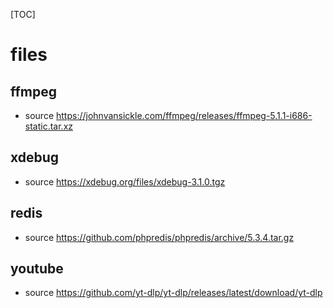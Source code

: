 [TOC]

# files
## ffmpeg
- source https://johnvansickle.com/ffmpeg/releases/ffmpeg-5.1.1-i686-static.tar.xz
## xdebug
- source https://xdebug.org/files/xdebug-3.1.0.tgz
## redis
- source https://github.com/phpredis/phpredis/archive/5.3.4.tar.gz
## youtube
- source https://github.com/yt-dlp/yt-dlp/releases/latest/download/yt-dlp